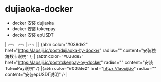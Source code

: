 # dujiaoka-docker

- docker 安装 dujiaoka
- docker 安装 tokenpay
- docker 安装 epUSDT

| :--: | :--: | :--: |
|  {abtn color="#038de2" href="https://laosiji.io/post/dujiaoka-by-docker" radius="" content="安装独角数卡说明" /}  | {abtn color="#038de2" href="https://laosiji.io/post/tokenpay-by-docker" radius="" content="安装TokenPay说明" /}  |{abtn color="#038de2" href="https://laosiji.io" radius="" content="安装epUSDT说明" /}  |
